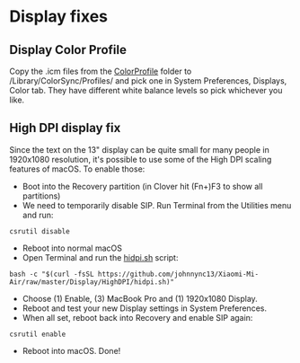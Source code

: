 # Display fixes
## Display Color Profile
Copy the .icm files from the [ColorProfile](https://github.com/johnnync13/Xiaomi-Mi-Air/tree/master/Display/ColorProfile) folder to /Library/ColorSync/Profiles/ and pick one in System Preferences, Displays, Color tab. They have different white balance levels so pick whichever you like.

## High DPI display fix
Since the text on the 13" display can be quite small for many people in 1920x1080 resolution, it's possible to use some of the High DPI scaling features of macOS. To enable those:

* Boot into the Recovery partition (in Clover hit (Fn+)F3 to show all partitions)
* We need to temporarily disable SIP. Run Terminal from the Utilities menu and run:
```
csrutil disable
```
* Reboot into normal macOS
* Open Terminal and run the [hidpi.sh](https://github.com/johnnync13/Xiaomi-Mi-Air/blob/master/Display/HighDPI/hidpi.sh) script:
```
bash -c "$(curl -fsSL https://github.com/johnnync13/Xiaomi-Mi-Air/raw/master/Display/HighDPI/hidpi.sh)"
```
* Choose (1) Enable, (3) MacBook Pro and (1) 1920x1080 Display.
* Reboot and test your new Display settings in System Preferences.
* When all set, reboot back into Recovery and enable SIP again:
```
csrutil enable
```
* Reboot into macOS. Done!
